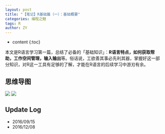 ```yaml
---
layout: post
title: "【笔记】R基础篇（一）：基础概要"
categories: 编程之魅
tags: R
author: ZY
---
```


* content
{:toc}

本文是R语言学习第一篇，总结了必备的「基础知识」：**R语言特点，如何获取帮助，工作空间管理，输入输出**等。俗话说，工欲善其事必先利其器，掌握好这一部分知识，对R这一工具有足够的了解，才能在R语言的后续学习中游刃有余。




## 思维导图
![](https://raw.githubusercontent.com/woaielf/woaielf.github.io/master/_posts/Pic/1609/160915-1.png)
![](https://raw.githubusercontent.com/woaielf/woaielf.github.io/master/_posts/Pic/1609/160915-2.png)


## Update Log
- 2016/09/15
- 2016/12/08